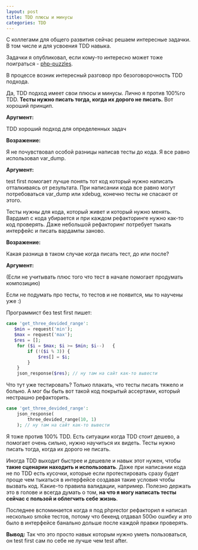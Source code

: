 ```yaml
---
layout: post
title: TDD плюсы и минусы
categories: TDD
---
```


С коллегами для общего развития сейчас решаем интересные задачки. В том числе и для усвоения TDD навыка. 

Задачки я опубликовал, если кому-то интересно может тоже поиграться - [php-puzzles](https://github.com/otis22/php-puzzles).

В процессе возник интересный разговор про безоговорочность TDD подхода. 

Да, TDD подход имеет свои плюсы и минусы. Лично я против 100%го TDD. **Тесты нужно писать тогда, когда их дорого не писать.** Вот хороший принцип. 

**Аругмент:** 

TDD хороший подход для определенных задач

**Возражение:**

Я не почувствовал особой разницы написав тесты до кода. Я все равно использовал var_dump.

**Аргумент:**

test first помогает лучше понять тот код который нужно написать отталкиваясь от результата. При написании кода все равно могут потребоваться var_dump или xdebug, конечно тесты не спасают от этого. 

Тесты нужны для кода, который живет и который нужно менять. Вардамп с кода убирается и при каждом рефакторинге нужно как-то код проверять. Даже небольшой рефакторинг потребует тыкать интерфейс и писать вардампы заново.

**Возражение:** 

Какая разница в таком случае когда писать тест, до или после?

**Аргумент:**

(Если не учитывать плюс того что тест в начале помогает продумать композицию)

Если не подумать про тесты, то тестов и не появится, мы то научены уже :) 

Программист без test first пишет: 

```php
case 'get_three_devided_range':
   $min = request('min');
   $max = request('max'); 
   $res = [];
    for ($i = $max; $i >= $min; $i--)   {
        if (!($i % 3)) {
            $res[] = $i;
        }
    }
    json_response($res); // ну там на сайт как-то вывести
```

Что тут уже тестировать? Только плакать, что тесты писать тяжело и больно. А мог бы быть вот такой код покрытый ассертами, который нестрашно рефакторить.

```php
case 'get_three_devided_range':
    json_response(
        three_devided_range(10, 1)
    ); // ну там на сайт как-то вывести
```

Я тоже против 100% TDD. Есть ситуации когда TDD стоит дешево, а помогает очень сильно, нужно научиться их видеть. Тесты нужно писать тогда, когда их дорого не писать. 

Иногда TDD выходит быстрее и дешевле и навык этот нужен, чтобы **такие сценарии находить и использовать**. Даже при написании кода не по TDD есть кусочки, которые если протестировать сразу будет проще чем тыкаться в интерфейсе создавая такие условия чтобы вызвать код. Какие-то правила валидации, например. Полезно держать это в голове и всегда думать о том, **на что я могу написать тесты сейчас с пользой и облегчить себе жизнь**.

Последнее вспоминается когда я под phprector рефакторил я написал несколько smoke тестов, потому что бекенд отдавал 500ю ошибку и это было в интерфейсе банально дольше после каждой правки проверять.

**Вывод:** Так что это просто навык которым нужно уметь пользоваться, он test first сам по себе не лучше чем test after.
